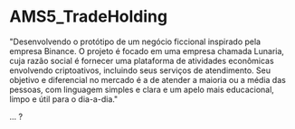 # AMS5_TradeHolding
"Desenvolvendo o protótipo de um negócio ficcional inspirado pela empresa Binance. O projeto é focado em uma empresa chamada Lunaria, cuja razão social é fornecer uma plataforma de atividades econômicas envolvendo criptoativos, incluindo seus serviços de atendimento. Seu objetivo e diferencial no mercado é a de atender a maioria ou a média das pessoas, com linguagem simples e clara e um apelo mais educacional, limpo e útil para o dia-a-dia."

... ?
